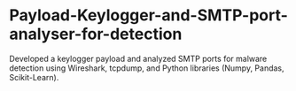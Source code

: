 # Payload-Keylogger-and-SMTP-port-analyser-for-detection
Developed a keylogger payload and analyzed SMTP ports for malware detection using Wireshark, tcpdump, and Python libraries (Numpy, Pandas, Scikit-Learn).
